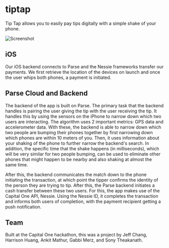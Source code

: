 # tiptap
Tip Tap allows you to easily pay tips digitally with a simple shake of your phone.

![Screenshot](http://i.imgur.com/x6KNKck.png)

## iOS

Our iOS backend connects to Parse and the Nessie frameworks transfer our payments. We first retrieve the location of the devices on launch and once the user whips both phones, a payment is initiated. 

## Parse Cloud and Backend
The backend of the app is built on Parse. The primary task that the backend handles is pairing the user giving the tip with the user receiving the tip. It handles this by using the sensors on the iPhone to narrow down which two users are interacting. The algorithm uses 2 important metrics: GPS data and accelerometer data. With these, the backend is able to narrow down which two people are bumping their phones together by first narrowing down which phones are within 10 meters of you. Then, it uses information about your shaking of the phone to further narrow the backend's search. In addition, the specific time that the shake happens (in milliseconds), which will be very similar for two people bumping, can be used to eliminate other phones that might happen to be nearby and also shaking at almost the same time.

After this, the backend communicates the match down to the phone initiating the transaction, at which point the tipper confirms the identity of the person they are trying to tip. After this, the Parse backend initiates a cash transfer between these two users. For this, the app makes use of the Capital One API, Nessie. Using the Nessie ID, it completes the transaction and informs both users of completion, with the payment recipient getting a push notification.

## Team

Built at the Capital One hackathon, this was a project by Jeff Chang, Harrison Huang, Ankit Mathur, Gabbi Merz, and Sony Theakanath.
